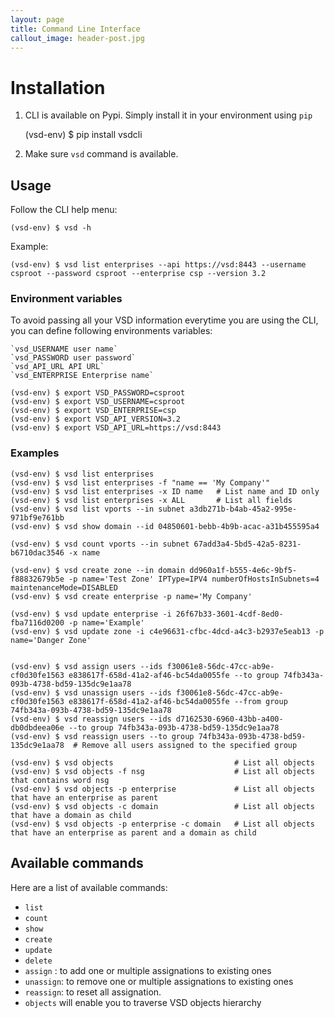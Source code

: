 ```yaml
---
layout: page
title: Command Line Interface
callout_image: header-post.jpg
---
```


# Installation

1) CLI is available on Pypi. Simply install it in your environment using `pip`

    (vsd-env) $ pip install vsdcli

2) Make sure `vsd` command is available.

## Usage

Follow the CLI help menu:

    (vsd-env) $ vsd -h

Example:

    (vsd-env) $ vsd list enterprises --api https://vsd:8443 --username csproot --password csproot --enterprise csp --version 3.2


### Environment variables

To avoid passing all your VSD information everytime you are using the CLI, you can define following environments variables:

    `vsd_USERNAME user name`
    `vsd_PASSWORD user password`
    `vsd_API_URL API URL`
    `vsd_ENTERPRISE Enterprise name`

    (vsd-env) $ export VSD_PASSWORD=csproot
    (vsd-env) $ export VSD_USERNAME=csproot
    (vsd-env) $ export VSD_ENTERPRISE=csp
    (vsd-env) $ export VSD_API_VERSION=3.2
    (vsd-env) $ export VSD_API_URL=https://vsd:8443


### Examples

    (vsd-env) $ vsd list enterprises
    (vsd-env) $ vsd list enterprises -f "name == 'My Company'"
    (vsd-env) $ vsd list enterprises -x ID name   # List name and ID only
    (vsd-env) $ vsd list enterprises -x ALL       # List all fields
    (vsd-env) $ vsd list vports --in subnet a3db271b-b4ab-45a2-995e-971bf9e761bb
    (vsd-env) $ vsd show domain --id 04850601-bebb-4b9b-acac-a31b455595a4

    (vsd-env) $ vsd count vports --in subnet 67add3a4-5bd5-42a5-8231-b6710dac3546 -x name

    (vsd-env) $ vsd create zone --in domain dd960a1f-b555-4e6c-9bf5-f88832679b5e -p name='Test Zone' IPType=IPV4 numberOfHostsInSubnets=4 maintenanceMode=DISABLED
    (vsd-env) $ vsd create enterprise -p name='My Company'

    (vsd-env) $ vsd update enterprise -i 26f67b33-3601-4cdf-8ed0-fba7116d0200 -p name='Example'
    (vsd-env) $ vsd update zone -i c4e96631-cfbc-4dcd-a4c3-b2937e5eab13 -p name='Danger Zone'


    (vsd-env) $ vsd assign users --ids f30061e8-56dc-47cc-ab9e-cf0d30fe1563 e838617f-658d-41a2-af46-bc54da0055fe --to group 74fb343a-093b-4738-bd59-135dc9e1aa78
    (vsd-env) $ vsd unassign users --ids f30061e8-56dc-47cc-ab9e-cf0d30fe1563 e838617f-658d-41a2-af46-bc54da0055fe --from group 74fb343a-093b-4738-bd59-135dc9e1aa78
    (vsd-env) $ vsd reassign users --ids d7162530-6960-43bb-a400-db0dbdeea06e --to group 74fb343a-093b-4738-bd59-135dc9e1aa78
    (vsd-env) $ vsd reassign users --to group 74fb343a-093b-4738-bd59-135dc9e1aa78  # Remove all users assigned to the specified group

    (vsd-env) $ vsd objects                           # List all objects
    (vsd-env) $ vsd objects -f nsg                    # List all objects that contains word nsg
    (vsd-env) $ vsd objects -p enterprise             # List all objects that have an enterprise as parent
    (vsd-env) $ vsd objects -c domain                 # List all objects that have a domain as child
    (vsd-env) $ vsd objects -p enterprise -c domain   # List all objects that have an enterprise as parent and a domain as child

## Available commands

Here are a list of available commands:

* `list`
* `count`
* `show`
* `create`
* `update`
* `delete`
* `assign` : to add one or multiple assignations to existing ones
* `unassign`: to remove one or multiple assignations to existing ones
* `reassign`: to reset all assignation.
* `objects` will enable you to traverse VSD objects hierarchy